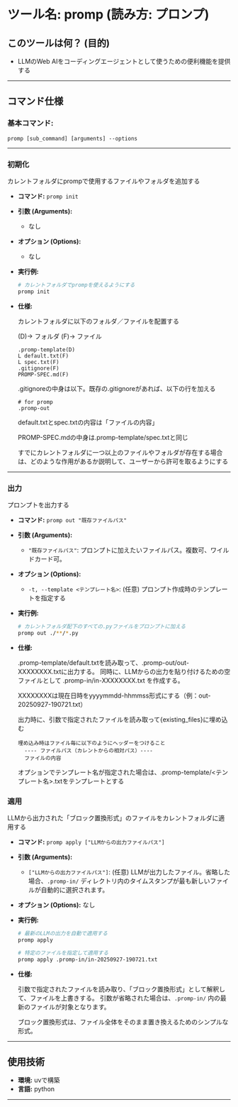 # ツール名: promp (読み方: プロンプ)

## このツールは何？ (目的)
* LLMのWeb AIをコーディングエージェントとして使うための便利機能を提供する

---

## コマンド仕様

### 基本コマンド: 
`promp [sub_command] [arguments] --options`

---

### 初期化
カレントフォルダにprompで使用するファイルやフォルダを追加する

* **コマンド:** `promp init`
* **引数 (Arguments):**
    * なし
* **オプション (Options):**
    * なし
* **実行例:**
    ```sh
    # カレントフォルダでprompを使えるようにする
    promp init
    ```
* **仕様:**

    カレントフォルダに以下のフォルダ／ファイルを配置する
    
    (D)-> フォルダ (F)-> ファイル
    ```
    .promp-template(D)
    L default.txt(F)
    L spec.txt(F)
    .gitignore(F)
    PROMP-SPEC.md(F)
    ```

    .gitignoreの中身は以下。既存の.gitignoreがあれば、以下の行を加える
    ```
    # for promp
    .promp-out
    ```

    default.txtとspec.txtの内容は「ファイルの内容」
    
    PROMP-SPEC.mdの中身は.promp-template/spec.txtと同じ

    すでにカレントフォルダに一つ以上のファイルやフォルダが存在する場合は、どのような作用があるか説明して、ユーザーから許可を取るようにする

---

### 出力
プロンプトを出力する

* **コマンド:** `promp out "既存ファイルパス"`
* **引数 (Arguments):**
    * `"既存ファイルパス"`: プロンプトに加えたいファイルパス。複数可、ワイルドカード可。
* **オプション (Options):**
    * `-t, --template <テンプレート名>`: (任意) プロンプト作成時のテンプレートを指定する
* **実行例:**
    ```sh
    # カレントフォルダ配下のすべての.pyファイルをプロンプトに加える
    promp out ./**/*.py
    ```
* **仕様:**
    
    .promp-template/default.txtを読み取って、.promp-out/out-XXXXXXXX.txtに出力する。
    同時に、LLMからの出力を貼り付けるための空ファイルとして .promp-in/in-XXXXXXXX.txt を作成する。
    
    XXXXXXXXは現在日時をyyyymmdd-hhmmss形式にする（例：out-20250927-190721.txt）
    
    出力時に、引数で指定されたファイルを読み取って{existing_files}に埋め込む
     
      埋め込み時はファイル毎に以下のようにヘッダーをつけること
        ---- ファイルパス（カレントからの相対パス）----
        ファイルの内容
    
    オプションでテンプレート名が指定された場合は、.promp-template/<テンプレート名>.txtをテンプレートとする


### 適用
LLMから出力された「ブロック置換形式」のファイルをカレントフォルダに適用する

* **コマンド:** `promp apply ["LLMからの出力ファイルパス"]`
* **引数 (Arguments):**
    * `["LLMからの出力ファイルパス"]`: (任意) LLMが出力したファイル。省略した場合、`.promp-in/` ディレクトリ内のタイムスタンプが最も新しいファイルが自動的に選択されます。
* **オプション (Options):**
    なし
* **実行例:**
    ```sh
    # 最新のLLMの出力を自動で適用する
    promp apply

    # 特定のファイルを指定して適用する
    promp apply .promp-in/in-20250927-190721.txt
    ```
* **仕様:**
    
    引数で指定されたファイルを読み取り、「ブロック置換形式」として解釈して、ファイルを上書きする。
    引数が省略された場合は、`.promp-in/` 内の最新のファイルが対象となります。

    ブロック置換形式は、ファイル全体をそのまま置き換えるためのシンプルな形式。
    
---

## 使用技術
* **環境:** uvで構築
* **言語:** python

---